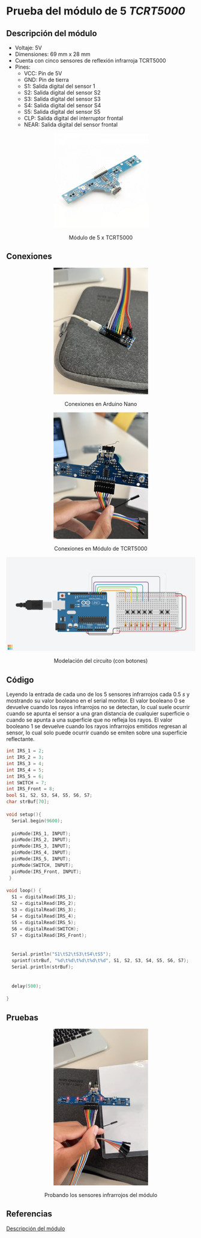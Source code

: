 # Prueba del módulo de 5 *TCRT5000*

## Descripción del módulo
* Voltaje: 5V
* Dimensiones: 69 mm x 28 mm
* Cuenta con cinco sensores de reflexión infrarroja TCRT5000
* Pines:
    * VCC: Pin de 5V
    * GND: Pin de tierra
    * S1: Salida digital del sensor 1
    * S2: Salida digital del sensor S2
    * S3: Salida digital del sensor S3
    * S4: Salida digital del sensor S4
    * S5: Salida digital del sensor S5
    * CLP: Salida digital del interruptor frontal
    * NEAR: Salida digital del sensor frontal


<div style="text-align: center">
<img src="../Figures/5xlinefollower.jpg" width="50%">

Módulo de 5 x TCRT5000
</div>

## Conexiones
<div style="text-align: center">
<img src="../Figures/IMG_6502.JPG" width="50%">

Conexiones en Arduino Nano

<img src="../Figures/IMG_6503.JPG" width="50%">

Conexiones en Módulo de TCRT5000

<img src="../Figures/lf_test_circuit.png" width="100%">

Modelación del circuito (con botones)
</div>


## Código
Leyendo la entrada de cada uno de los 5 sensores infrarrojos cada $0.5\  s$ y mostrando su valor booleano en el serial monitor. El valor booleano $0$ se devuelve cuando los rayos infrarrojos no se detectan, lo cual suele ocurrir cuando se apunta el sensor a una gran distancia de cualquier superficie o cuando se apunta a una superficie que no refleja los rayos. El valor booleano $1$ se devuelve cuando los rayos infrarrojos emitidos regresan al sensor, lo cual solo puede ocurrir cuando se emiten sobre una superficie reflectante.

```cpp
int IRS_1 = 2;
int IRS_2 = 3;
int IRS_3 = 4;
int IRS_4 = 5;
int IRS_5 = 6;
int SWITCH = 7;
int IRS_Front = 8;
bool S1, S2, S3, S4, S5, S6, S7;
char strBuf[70];

void setup(){ 
  Serial.begin(9600);

  pinMode(IRS_1, INPUT);
  pinMode(IRS_2, INPUT);
  pinMode(IRS_3, INPUT);
  pinMode(IRS_4, INPUT);
  pinMode(IRS_5, INPUT);
  pinMode(SWITCH, INPUT);
  pinMode(IRS_Front, INPUT);
 }
 
void loop() {
  S1 = digitalRead(IRS_1);
  S2 = digitalRead(IRS_2);
  S3 = digitalRead(IRS_3);
  S4 = digitalRead(IRS_4);
  S5 = digitalRead(IRS_5);
  S6 = digitalRead(SWITCH);
  S7 = digitalRead(IRS_Front);


  Serial.println("S1\tS2\tS3\tS4\tS5");
  sprintf(strBuf, "%d\t%d\t%d\t%d\t%d", S1, S2, S3, S4, S5, S6, S7);
  Serial.println(strBuf);

  
  delay(500);

}
```


## Pruebas
<div style="text-align: center">
<a href="../Figures/IMG_6509.MOV"><img src="../Figures/LF_test_ss.jpg" width="50%"></a>

Probando los sensores infrarrojos del módulo
</div>


## Referencias
[Descripción del módulo](https://www.tinytronics.nl/shop/en/sensors/optical/infrared/5x-tcrt5000-tracking-and-object-sensor-module)

